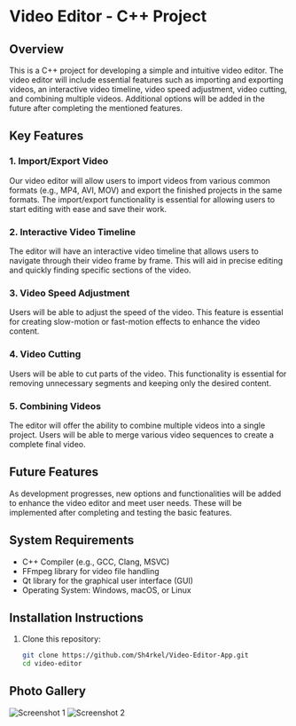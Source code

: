 # Video Editor - C++ Project

## Overview

This is a C++ project for developing a simple and intuitive video editor. The video editor will include essential features such as importing and exporting videos, an interactive video timeline, video speed adjustment, video cutting, and combining multiple videos. Additional options will be added in the future after completing the mentioned features.

## Key Features

### 1. Import/Export Video
Our video editor will allow users to import videos from various common formats (e.g., MP4, AVI, MOV) and export the finished projects in the same formats. The import/export functionality is essential for allowing users to start editing with ease and save their work.

### 2. Interactive Video Timeline
The editor will have an interactive video timeline that allows users to navigate through their video frame by frame. This will aid in precise editing and quickly finding specific sections of the video.

### 3. Video Speed Adjustment
Users will be able to adjust the speed of the video. This feature is essential for creating slow-motion or fast-motion effects to enhance the video content.

### 4. Video Cutting
Users will be able to cut parts of the video. This functionality is essential for removing unnecessary segments and keeping only the desired content.

### 5. Combining Videos
The editor will offer the ability to combine multiple videos into a single project. Users will be able to merge various video sequences to create a complete final video.

## Future Features
As development progresses, new options and functionalities will be added to enhance the video editor and meet user needs. These will be implemented after completing and testing the basic features.

## System Requirements

- C++ Compiler (e.g., GCC, Clang, MSVC)
- FFmpeg library for video file handling
- Qt library for the graphical user interface (GUI)
- Operating System: Windows, macOS, or Linux

## Installation Instructions

1. Clone this repository:
   ```bash
   git clone https://github.com/Sh4rkel/Video-Editor-App.git
   cd video-editor

## Photo Gallery
<img src="assets/VideoEditorApp1" alt="Screenshot 1"></img>
<img src="assets/VideoEditorApp2" alt="Screenshot 2"></img>